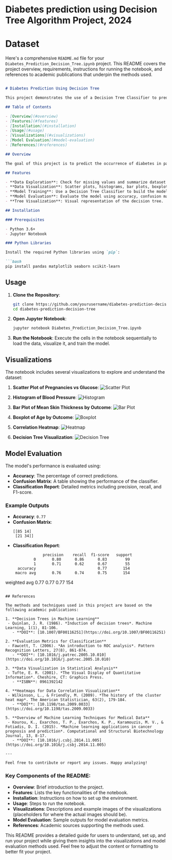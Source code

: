 # Diabetes prediction using Decision Tree Algorithm Project, 2024

# Dataset

Here's a comprehensive `README.md` file for your `Diabetes_Prediction_Decision_Tree.ipynb` project. This README covers the project overview, requirements, instructions for running the notebook, and references to academic publications that underpin the methods used.

```markdown

# Diabetes Prediction Using Decision Tree

This project demonstrates the use of a Decision Tree Classifier to predict diabetes based on medical diagnostic measurements. It includes data exploration, multiple visualizations, and model evaluation to provide a comprehensive analysis of the dataset.

## Table of Contents

- [Overview](#overview)
- [Features](#features)
- [Installation](#installation)
- [Usage](#usage)
- [Visualizations](#visualizations)
- [Model Evaluation](#model-evaluation)
- [References](#references)

## Overview

The goal of this project is to predict the occurrence of diabetes in patients using a decision tree classifier. The dataset used contains various medical attributes such as glucose level, blood pressure, and age. The project involves data cleaning, visualization, model training, and evaluation.

## Features

- **Data Exploration**: Check for missing values and summarize dataset statistics.
- **Data Visualization**: Scatter plots, histograms, bar plots, boxplots, and correlation heatmaps.
- **Model Training**: Use a Decision Tree Classifier to build the model.
- **Model Evaluation**: Evaluate the model using accuracy, confusion matrix, and classification report.
- **Tree Visualization**: Visual representation of the decision tree.

## Installation

### Prerequisites

- Python 3.6+
- Jupyter Notebook

### Python Libraries

Install the required Python libraries using `pip`:

```bash
pip install pandas matplotlib seaborn scikit-learn
```

## Usage

1. **Clone the Repository**:

   ```bash
   git clone https://github.com/yourusername/diabetes-prediction-decision-tree.git
   cd diabetes-prediction-decision-tree
   ```

2. **Open Jupyter Notebook**:

   ```bash
   jupyter notebook Diabetes_Prediction_Decision_Tree.ipynb
   ```

3. **Run the Notebook**: Execute the cells in the notebook sequentially to load the data, visualize it, and train the model.

## Visualizations

The notebook includes several visualizations to explore and understand the dataset:

1. **Scatter Plot of Pregnancies vs Glucose**:
   ![Scatter Plot](images/scatter_plot_pregnancies_glucose.png)

2. **Histogram of Blood Pressure**:
   ![Histogram](images/histogram_blood_pressure.png)

3. **Bar Plot of Mean Skin Thickness by Outcome**:
   ![Bar Plot](images/bar_plot_skin_thickness_outcome.png)

4. **Boxplot of Age by Outcome**:
   ![Boxplot](images/boxplot_age_outcome.png)

5. **Correlation Heatmap**:
   ![Heatmap](images/correlation_heatmap.png)

6. **Decision Tree Visualization**:
   ![Decision Tree](images/decision_tree.png)

## Model Evaluation

The model's performance is evaluated using:

- **Accuracy**: The percentage of correct predictions.
- **Confusion Matrix**: A table showing the performance of the classifier.
- **Classification Report**: Detailed metrics including precision, recall, and F1-score.

### Example Outputs

- **Accuracy**: `0.77`
- **Confusion Matrix**:
  ```
  [[85 14]
   [21 34]]
  ```
- **Classification Report**:
  ```
               precision    recall  f1-score   support
           0       0.80      0.86      0.83        99
           1       0.71      0.62      0.67        55
    accuracy                           0.77       154
   macro avg       0.76      0.74      0.75       154
weighted avg       0.77      0.77      0.77       154
  ```

## References

The methods and techniques used in this project are based on the following academic publications:

1. **Decision Trees in Machine Learning**
   - Quinlan, J. R. (1986). *Induction of decision trees*. Machine Learning, 1(1), 81-106.
     - **DOI**: [10.1007/BF00116251](https://doi.org/10.1007/BF00116251)

2. **Evaluation Metrics for Classification**
   - Fawcett, T. (2006). *An introduction to ROC analysis*. Pattern Recognition Letters, 27(8), 861-874.
     - **DOI**: [10.1016/j.patrec.2005.10.010](https://doi.org/10.1016/j.patrec.2005.10.010)

3. **Data Visualization in Statistical Analysis**
   - Tufte, E. R. (2001). *The Visual Display of Quantitative Information*. Cheshire, CT: Graphics Press.
     - **ISBN**: 0961392142

4. **Heatmaps for Data Correlation Visualization**
   - Wilkinson, L., & Friendly, M. (2009). *The history of the cluster heat map*. The American Statistician, 63(2), 179-184.
     - **DOI**: [10.1198/tas.2009.0033](https://doi.org/10.1198/tas.2009.0033)

5. **Overview of Machine Learning Techniques for Medical Data**
   - Kourou, K., Exarchos, T. P., Exarchos, K. P., Karamouzis, M. V., & Fotiadis, D. I. (2015). *Machine learning applications in cancer prognosis and prediction*. Computational and Structural Biotechnology Journal, 13, 8-17.
     - **DOI**: [10.1016/j.csbj.2014.11.005](https://doi.org/10.1016/j.csbj.2014.11.005)

---

Feel free to contribute or report any issues. Happy analyzing!
```

### Key Components of the README:

- **Overview**: Brief introduction to the project.
- **Features**: Lists the key functionalities of the notebook.
- **Installation**: Instructions on how to set up the environment.
- **Usage**: Steps to run the notebook.
- **Visualizations**: Descriptions and example images of the visualizations (placeholders for where the actual images should be).
- **Model Evaluation**: Sample outputs for model evaluation metrics.
- **References**: Academic sources supporting the methods used.

This README provides a detailed guide for users to understand, set up, and run your project while giving them insights into the visualizations and model evaluation methods used. Feel free to adjust the content or formatting to better fit your project.
